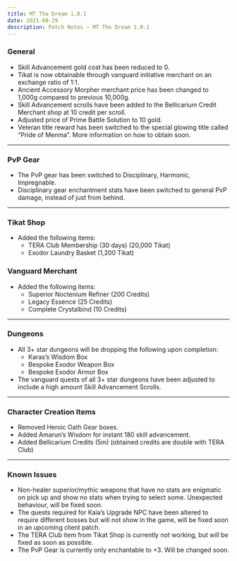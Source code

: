 ```yaml
---
title: MT The Dream 1.0.1
date: 2021-08-29    
description: Patch Notes – MT The Dream 1.0.1
---
```


### General
- Skill Advancement gold cost has been reduced to 0.
- Tikat is now obtainable through vanguard initiative merchant on an exchange ratio of 1:1.
- Ancient Accessory Morpher merchant price has been changed to 1,000g compared to previous 10,000g.
- Skill Advancement scrolls have been added to the Bellicarium Credit Merchant shop at 10 credit per scroll.
- Adjusted price of Prime Battle Solution to 10 gold.
- Veteran title reward has been switched to the special glowing title called “Pride of Menma”. More information on how to obtain soon.

<hr/>

### PvP Gear
- The PvP gear has been switched to Disciplinary, Harmonic, Impregnable.
- Disciplinary gear enchantment stats have been switched to general PvP damage, instead of just from behind.

<hr/>

### Tikat Shop
- Added the following items:
  - TERA Club Membership (30 days) (20,000 Tikat)
  - Exodor Laundry Basket (1,200 Tikat)

### Vanguard Merchant
- Added the following items:
  - Superior Noctenium Refiner (200 Credits)
  - Legacy Essence (25 Credits)
  - Complete Crystalbind (10 Credits)

<hr/>

### Dungeons
- All 3+ star dungeons will be dropping the following upon completion:
  - Karas’s Wisdom Box
  - Bespoke Exodor Weapon Box
  - Bespoke Exodor Armor Box
- The vanguard quests of all 3+ star dungeons have been adjusted to include a high amount Skill Advancement Scrolls.

<hr/>

### Character Creation Items
- Removed Heroic Oath Gear boxes. 
- Added Amarun’s Wisdom for instant 180 skill advancement.
- Added Bellicarium Credits (5m) (obtained credits are double with TERA Club)

<hr/>

### Known Issues
- Non-healer superior/mythic weapons that have no stats are enigmatic on pick up and show no stats when trying to select some. Unexpected behaviour, will be fixed soon.
- The quests required for Kaia’s Upgrade NPC have been altered to require different bosses but will not show in the game, will be fixed soon in an upcoming client patch.
- The TERA Club item from Tikat Shop is currently not working, but will be fixed as soon as possible.
- The PvP Gear is currently only enchantable to +3. Will be changed soon.








